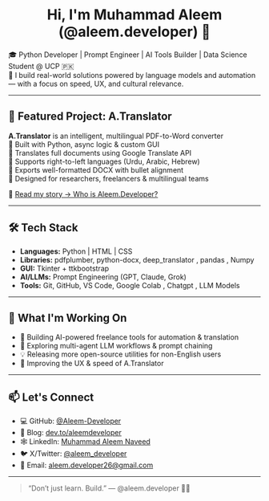 <h1 align="center">Hi, I'm Muhammad Aleem (@aleem.developer) 👋</h1>

🎓 Python Developer | Prompt Engineer | AI Tools Builder | Data Science Student @ UCP 🇵🇰  
🧠 I build real-world solutions powered by language models and automation — with a focus on speed, UX, and cultural relevance.

---

## 🚀 Featured Project: A.Translator

**A.Translator** is an intelligent, multilingual PDF-to-Word converter  
📌 Built with Python, async logic & custom GUI  
📌 Translates full documents using Google Translate API  
📌 Supports right-to-left languages (Urdu, Arabic, Hebrew)  
📌 Exports well-formatted DOCX with bullet alignment  
📌 Designed for researchers, freelancers & multilingual teams  

🔗 [Read my story → Who is Aleem.Developer?](https://dev.to/aleem_developer/who-is-aleem.developer-the-student-behind-pdf-translator)

---

## 🛠️ Tech Stack

- **Languages:** Python | HTML | CSS   
- **Libraries:** pdfplumber, python-docx, deep_translator , pandas , Numpy 
- **GUI:** Tkinter + ttkbootstrap  
- **AI/LLMs:** Prompt Engineering (GPT, Claude, Grok)  
- **Tools:** Git, GitHub, VS Code, Google Colab , Chatgpt , LLM Models

---

## 🧠 What I'm Working On

- 🤖 Building AI-powered freelance tools for automation & translation  
- 🧪 Exploring multi-agent LLM workflows & prompt chaining  
- 💡 Releasing more open-source utilities for non-English users  
- 🚀 Improving the UX & speed of A.Translator

---

## 📫 Let's Connect

- 💻 GitHub: [@Aleem-Developer](https://github.com/Aleem-Developer)  
- 🧠 Blog: [dev.to/aleemdeveloper](https://dev.to/aleem_developer)  
- 🕸️ LinkedIn: [Muhammad Aleem Naveed](https://linkedin.com/in/aleem-developer)  
- 🐦 X/Twitter: [@aleem_developer](https://twitter.com/aleem_developer)  
- 📧 Email: aleem.developer26@gmail.com  

---

> “Don’t just learn. Build.” — @aleem.developer 🧠🚀

